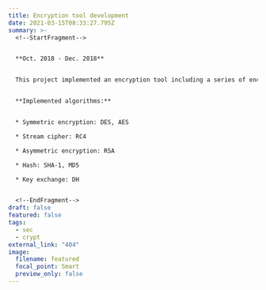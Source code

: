 ```yaml
---
title: Encryption tool development
date: 2021-03-15T08:33:27.795Z
summary: >-
  <!--StartFragment-->


  **Oct. 2018 - Dec. 2018**


  This project implemented an encryption tool including a series of encryption algorithms, basic key exchange function and signature function.


  **Implemented algorithms:**


  * Symmetric encryption: DES, AES

  * Stream cipher: RC4

  * Asymmetric encryption: RSA  

  * Hash: SHA-1, MD5

  * Key exchange: DH    


  <!--EndFragment-->
draft: false
featured: false
tags:
  - sec
  - crypt
external_link: "404"
image:
  filename: featured
  focal_point: Smart
  preview_only: false
---
```

